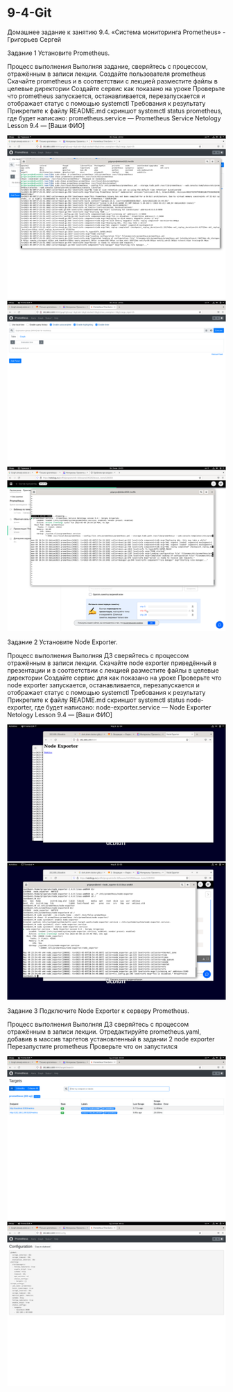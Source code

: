 # 9-4-Git

Домашнее задание к занятию 9.4. «Система мониторинга Prometheus» - Григорьев Сергей

Задание 1
Установите Prometheus.

Процесс выполнения
Выполняя задание, сверяйтесь с процессом, отражённым в записи лекции.
Создайте пользователя prometheus
Скачайте prometheus и в соответствии с лекцией разместите файлы в целевые директории
Создайте сервис как показано на уроке
Проверьте что prometheus запускается, останавливается, перезапускается и отображает статус с помощью systemctl
Требования к результату
Прикрепите к файлу README.md скриншот systemctl status prometheus, где будет написано: prometheus.service — Prometheus Service Netology Lesson 9.4 — [Ваши ФИО]

![1-1](https://github.com/SG-netology/9-4-Git/blob/main/1-1.png)
![1-2](https://github.com/SG-netology/9-4-Git/blob/main/1-2.png)
![1-3](https://github.com/SG-netology/9-4-Git/blob/main/1-3.png)

Задание 2
Установите Node Exporter.

Процесс выполнения
Выполняя ДЗ сверяйтесь с процессом отражённым в записи лекции.
Скачайте node exporter приведённый в презентации и в соответствии с лекцией разместите файлы в целевые директории
Создайте сервис для как показано на уроке
Проверьте что node exporter запускается, останавливается, перезапускается и отображает статус с помощью systemctl
Требования к результату
Прикрепите к файлу README.md скриншот systemctl status node-exporter, где будет написано: node-exporter.service — Node Exporter Netology Lesson 9.4 — [Ваши ФИО]

![2-1](https://github.com/SG-netology/9-4-Git/blob/main/2-1.png)
![2-2](https://github.com/SG-netology/9-4-Git/blob/main/2-2.png)

Задание 3
Подключите Node Exporter к серверу Prometheus.

Процесс выполнения
Выполняя ДЗ сверяйтесь с процессом отражённым в записи лекции.
Отредактируйте prometheus.yaml, добавив в массив таргетов установленный в задании 2 node exporter
Перезапустите prometheus
Проверьте что он запустился

![3-1](https://github.com/SG-netology/9-4-Git/blob/main/3-1.png)
![3-2](https://github.com/SG-netology/9-4-Git/blob/main/3-2.png)

